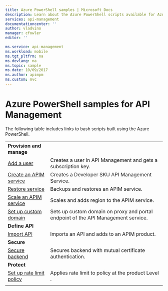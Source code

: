 ```yaml
---
title: Azure PowerShell samples | Microsoft Docs
description: Learn about the Azure PowerShell scripts available for Azure API Management.
services: api-management
documentationcenter: ''
author: vladvino
manager: cfowler
editor: ''

ms.service: api-management
ms.workload: mobile
ms.tgt_pltfrm: na
ms.devlang: na
ms.topic: sample
ms.date: 10/09/2017
ms.author: apimpm
ms.custom: mvc
---
```


# Azure PowerShell samples for API Management

The following table includes links to bash scripts built using the Azure PowerShell.

| | |
|-|-|
|**Provision and manage**||
|[Add a user](./scripts/powershell-add-user-and-get-subscription-key.md?toc=%2fpowershell%2fmodule%2ftoc.json)| Creates a user in API Management and gets a subscription key.|
|[Create an APIM service](./scripts/powershell-create-apim-service.md?toc=%2fpowershell%2fmodule%2ftoc.json)|Creates a Developer SKU API Management Service.|
|[Restore service](./scripts/powershell-backup-restore-apim-service.md?toc=%2fpowershell%2fmodule%2ftoc.json)|Backups and restores an APIM service.|
|[Scale an APIM service](./scripts/powershell-scale-and-addregion-apim-service.md?toc=%2fpowershell%2fmodule%2ftoc.json)|Scales and adds region to the APIM service.|
|[Set up custom domain](./scripts/powershell-setup-custom-domain.md?toc=%2fpowershell%2fmodule%2ftoc.json)|Sets up custom domain on proxy and portal endpoint of the API Management service.|
|**Define API**||
|[Import API](./scripts/powershell-import-api-and-add-to-product.md?toc=%2fpowershell%2fmodule%2ftoc.json)|Imports an API and adds to an APIM product.|
|**Secure**||
|[Secure backend](./scripts/powershell-secure-backend-with-mutual-certificate-authentication.md?toc=%2fpowershell%2fmodule%2ftoc.json)|Secures backend with mutual certificate authentication.|
|**Protect**||
|[Set up rate limit policy](./scripts/powershell-setup-rate-limit-policy.md?toc=%2fpowershell%2fmodule%2ftoc.json)|Applies rate limit to policy at the product Level . |
|||
